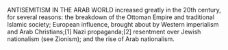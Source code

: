 ANTISEMITISM IN THE ARAB WORLD increased greatly in the 20th century, for several reasons: the breakdown of the Ottoman Empire and traditional Islamic society; European influence, brought about by Western imperialism and Arab Christians;[1] Nazi propaganda;[2] resentment over Jewish nationalism (see Zionism); and the rise of Arab nationalism.
